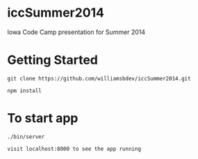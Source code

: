 iccSummer2014
=============

Iowa Code Camp presentation for Summer 2014


Getting Started
===============

    git clone https://github.com/williamsbdev/iccSummer2014.git

    npm install

To start app
============

    ./bin/server

    visit localhost:8000 to see the app running
